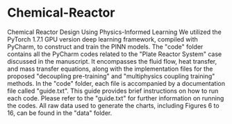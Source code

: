 # Chemical-Reactor
Chemical Reactor Design Using Physics-Informed Learning
We utilized the PyTorch 1.7.1 GPU version deep learning framework, compiled with PyCharm, to construct and train the PINN models. The "code" folder contains all the PyCharm codes related to the "Plate Reactor System" case discussed in the manuscript. It encompasses the fluid flow, heat transfer, and mass transfer equations, along with the implementation files for the proposed "decoupling pre-training" and "multiphysics coupling training" methods. In the "code" folder, each file is accompanied by a documentation file called "guide.txt". This guide provides brief instructions on how to run each code. Please refer to the "guide.txt" for further information on running the codes. All raw data used to generate the charts, including Figures 6 to 16, can be found in the "data" folder.
 
